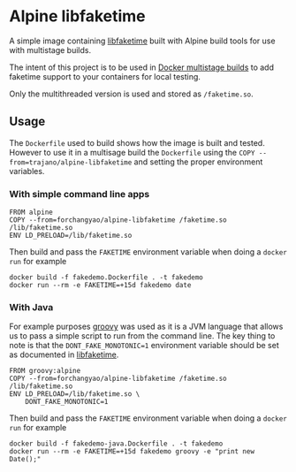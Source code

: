 Alpine libfaketime
==================
A simple image containing [libfaketime](https://github.com/wolfcw/libfaketime) built with Alpine build tools for use with multistage builds.

The intent of this project is to be used in [Docker multistage builds](https://docs.docker.com/develop/develop-images/multistage-build/) to add faketime support to your containers for local testing.

Only the multithreaded version is used and stored as `/faketime.so`.

## Usage

The `Dockerfile` used to build shows how the image is built and tested.  However to use it in a multisage build the `Dockerfile` using the `COPY --from=trajano/alpine-libfaketime` and setting the proper environment variables. 

### With simple command line apps

    FROM alpine
    COPY --from=forchangyao/alpine-libfaketime /faketime.so /lib/faketime.so
    ENV LD_PRELOAD=/lib/faketime.so

Then build and pass the `FAKETIME` environment variable when doing a `docker run` for example

    docker build -f fakedemo.Dockerfile . -t fakedemo
    docker run --rm -e FAKETIME=+15d fakedemo date

### With Java

For example purposes [groovy](https://hub.docker.com/_/groovy/) was used as it is a JVM language that allows us to pass a simple script to run from the command line.  The key thing to note is that the `DONT_FAKE_MONOTONIC=1` environment variable should be set as documented in [libfaketime](https://github.com/wolfcw/libfaketime).

    FROM groovy:alpine
    COPY --from=forchangyao/alpine-libfaketime /faketime.so /lib/faketime.so
    ENV LD_PRELOAD=/lib/faketime.so \
        DONT_FAKE_MONOTONIC=1

Then build and pass the `FAKETIME` environment variable when doing a `docker run` for example

    docker build -f fakedemo-java.Dockerfile . -t fakedemo
    docker run --rm -e FAKETIME=+15d fakedemo groovy -e "print new Date();"
